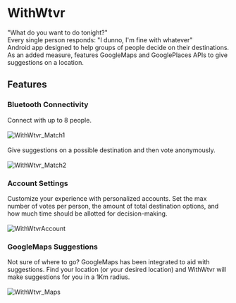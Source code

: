 # WithWtvr
"What do you want to do tonight?" <br>
Every single person responds: "I dunno, I'm fine with whatever" <br>
Android app designed to help groups of people decide on their destinations. As an added measure, features GoogleMaps and GooglePlaces APIs to give suggestions on a location.

## Features
### Bluetooth Connectivity
Connect with up to 8 people. <br><br>
![WithWtvr_Match1](https://user-images.githubusercontent.com/51105802/77003326-87c05980-6933-11ea-8b09-523424440d33.gif)<br><br>
Give suggestions on a possible destination and then vote anonymously. <br><br>
![WithWtvr_Match2](https://user-images.githubusercontent.com/51105802/76998818-103afc00-692c-11ea-81a5-bb9a147f374e.gif)

### Account Settings
Customize your experience with personalized accounts. Set the max number of votes per person, the amount of total destination options,
and how much time should be allotted for decision-making. <br><br>
![WithWtvrAccount](https://user-images.githubusercontent.com/51105802/76999211-a96a1280-692c-11ea-9ee0-a3b8eed16d14.gif)<br>

### GoogleMaps Suggestions
Not sure of where to go? GoogleMaps has been integrated to aid with suggestions. Find your location (or your desired location) and
WithWtvr will make suggestions for you in a 1Km radius.<br><br>
![WithWtvr_Maps](https://user-images.githubusercontent.com/51105802/77001314-1fbc4400-6930-11ea-9765-35783af7bb07.gif)


